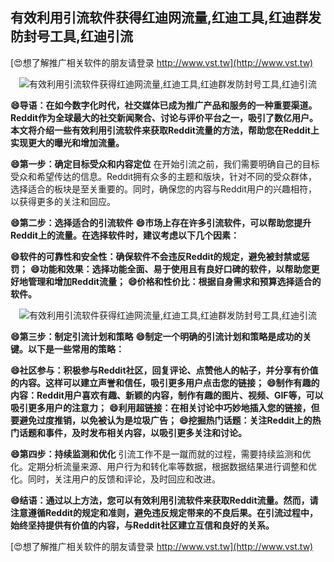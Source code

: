 ## **有效利用引流软件获得红迪网流量,红迪工具,红迪群发防封号工具,红迪引流**

[😍想了解推广相关软件的朋友请登录 http://www.vst.tw](http://www.vst.tw)

 <center><img src="https://vst.tw/MP4/tuiguang/png/2.png" alt="有效利用引流软件获得红迪网流量,红迪工具,红迪群发防封号工具,红迪引流"></center>

**😄导语：在如今数字化时代，社交媒体已成为推广产品和服务的一种重要渠道。Reddit作为全球最大的社交新闻聚合、讨论与评价平台之一，吸引了数亿用户。本文将介绍一些有效利用引流软件来获取Reddit流量的方法，帮助您在Reddit上实现更大的曝光和增加流量。**

**😄第一步：确定目标受众和内容定位**
在开始引流之前，我们需要明确自己的目标受众和希望传达的信息。Reddit拥有众多的主题和版块，针对不同的受众群体，选择适合的板块是至关重要的。同时，确保您的内容与Reddit用户的兴趣相符，以获得更多的关注和回应。

**😄第二步：选择适合的引流软件**
**😄市场上存在许多引流软件，可以帮助您提升Reddit上的流量。在选择软件时，建议考虑以下几个因素：**

**😄软件的可靠性和安全性：确保软件不会违反Reddit的规定，避免被封禁或惩罚；**
**😄功能和效果：选择功能全面、易于使用且有良好口碑的软件，以帮助您更好地管理和增加Reddit流量；**
**😄价格和性价比：根据自身需求和预算选择适合的软件。**

 <center><img src="https://vst.tw/MP4/tuiguang/png/0.png" alt="有效利用引流软件获得红迪网流量,红迪工具,红迪群发防封号工具,红迪引流"></center>

**😄第三步：制定引流计划和策略**
**😄制定一个明确的引流计划和策略是成功的关键。以下是一些常用的策略：**

**😄社区参与：积极参与Reddit社区，回复评论、点赞他人的帖子，并分享有价值的内容。这样可以建立声誉和信任，吸引更多用户点击您的链接；**
**😄制作有趣的内容：Reddit用户喜欢有趣、新颖的内容，制作有趣的图片、视频、GIF等，可以吸引更多用户的注意力；**
**😄利用超链接：在相关讨论中巧妙地插入您的链接，但要避免过度推销，以免被认为是垃圾广告；**
**😄挖掘热门话题：关注Reddit上的热门话题和事件，及时发布相关内容，以吸引更多关注和讨论。**

**😄第四步：持续监测和优化**
引流工作不是一蹴而就的过程，需要持续监测和优化。定期分析流量来源、用户行为和转化率等数据，根据数据结果进行调整和优化。同时，关注用户的反馈和评论，及时回应和改进。

**😄结语：通过以上方法，您可以有效利用引流软件来获取Reddit流量。然而，请注意遵循Reddit的规定和准则，避免违反规定带来的不良后果。在引流过程中，始终坚持提供有价值的内容，与Reddit社区建立互信和良好的关系。**

[😍想了解推广相关软件的朋友请登录 http://www.vst.tw](http://www.vst.tw)



